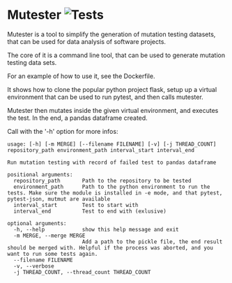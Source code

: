 # Mutester ![Tests](https://github.com/XPerianer/CRM2020/workflows/Tests/badge.svg)

Mutester is a tool to simplify the generation of mutation testing datasets, that can be used for data analysis of software projects.

The core of it is a command line tool, that can be used to generate mutation testing data sets.

For an example of how to use it, see the Dockerfile.

It shows how to clone the popular python project flask, setup up a virtual environment that can be used to run pytest, and then calls mutester.

Mutester then mutates inside the given virtual environment, and executes the test.
In the end, a pandas dataframe created.

Call with the '-h' option for more infos:
```
usage: [-h] [-m MERGE] [--filename FILENAME] [-v] [-j THREAD_COUNT] repository_path environment_path interval_start interval_end

Run mutation testing with record of failed test to pandas dataframe

positional arguments:
  repository_path       Path to the repository to be tested
  environment_path      Path to the python environment to run the tests. Make sure the module is installed in -e mode, and that pytest, pytest-json, mutmut are available
  interval_start        Test to start with
  interval_end          Test to end with (exlusive)

optional arguments:
  -h, --help            show this help message and exit
  -m MERGE, --merge MERGE
                        Add a path to the pickle file, the end result should be merged with. Helpful if the process was aborted, and you want to run some tests again.
  --filename FILENAME
  -v, --verbose
  -j THREAD_COUNT, --thread_count THREAD_COUNT
  ```
